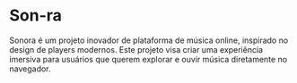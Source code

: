 # Son-ra
Sonora é um projeto inovador de plataforma de música online, inspirado no design de players modernos. Este projeto visa criar uma experiência imersiva para usuários que querem explorar e ouvir música diretamente no navegador.
